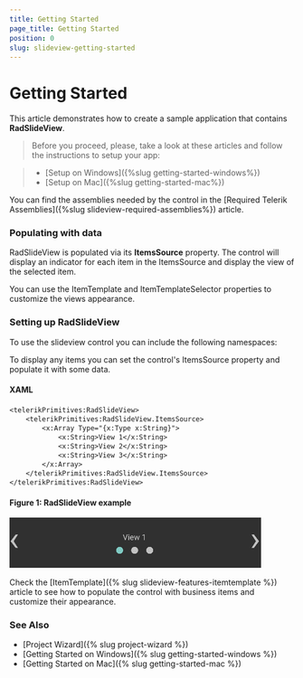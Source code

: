 ```yaml
---
title: Getting Started
page_title: Getting Started
position: 0
slug: slideview-getting-started
---
```


# Getting Started

This article demonstrates how to create a sample application that contains **RadSlideView**.

>Before you proceed, please, take a look at these articles and follow the instructions to setup your app:

>- [Setup on Windows]({%slug getting-started-windows%})
>- [Setup on Mac]({%slug getting-started-mac%})

You can find the assemblies needed by the control in the [Required Telerik Assemblies]({%slug slideview-required-assemblies%}) article.

### Populating with data

RadSlideView is populated via its **ItemsSource** property. The control will display an indicator for each item in the ItemsSource and display the view of the selected item.

You can use the ItemTemplate and ItemTemplateSelector properties to customize the views appearance.

### Setting up RadSlideView

To use the slideview control you can include the following namespaces:

<snippet id='xmlns-telerikprimitives'/>
<snippet id='ns-telerikprimitives'/>

To display any items you can set the control's ItemsSource property and populate it with some data.

#### XAML
	<telerikPrimitives:RadSlideView>
		<telerikPrimitives:RadSlideView.ItemsSource>
			<x:Array Type="{x:Type x:String}">                    
				<x:String>View 1</x:String>
				<x:String>View 2</x:String>
				<x:String>View 3</x:String>
			</x:Array>
		</telerikPrimitives:RadSlideView.ItemsSource>
	</telerikPrimitives:RadSlideView>

#### __Figure 1: RadSlideView example__  
![RadSlideView example](../images/slideview-gettingstarted-0.png)

Check the [ItemTemplate]({% slug slideview-features-itemtemplate %}) article to see how to populate the control with business items and customize their appearance.

### See Also
- [Project Wizard]({% slug project-wizard %})
- [Getting Started on Windows]({% slug getting-started-windows %})
- [Getting Started on Mac]({% slug getting-started-mac %})